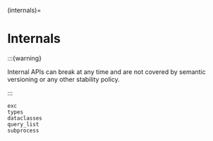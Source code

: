 (internals)=

# Internals

:::{warning}

Internal APIs can break at any time and are not covered by semantic versioning or any other
stability policy.

:::

```{toctree}
exc
types
dataclasses
query_list
subprocess
```
